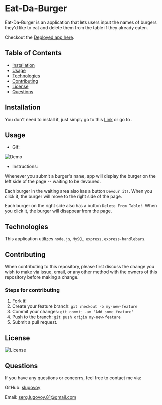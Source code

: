 # Eat-Da-Burger


Eat-Da-Burger is an application  that lets users input the names of burgers they'd like to eat and delete them from the table if they already eaten. 

Checkout the [Deployed app here](https://warm-shore-22893.herokuapp.com/).

## Table of Contents
* [Installation](#installation)
* [Usage](#usage)
* [Technologies](#technologies)
* [Contributing](#contributing)
* [License](#license)
* [Questions](#questions)

## Installation

You don't need to install it, just simply go to this [Link](https://warm-shore-22893.herokuapp.com/) or go to .


## Usage

* Gif:

![Demo](./public/assets/images/burgerDemo.gif)


* Instructions:

Whenever you submit a burger's name, app will display the burger on the left side of the page -- waiting to be devoured.

Each burger in the waiting area also has a button `Devour it!`. When you click it, the burger will move to the right side of the page.

Each burger on the right side also has a button `Delete From Table!`. When you click it, the burger will disappear from the page.

## Technologies

This application utilizes `node.js`, `MySQL`, `express`, `express-handlebars`.


## Contributing

When contributing to this repository, please first discuss the change you wish to make via issue, email, or any other method with the owners of this repository before making a change.

### Steps for contributing
1. Fork it!
2. Create your feature branch: `git checkout -b my-new-feature`
3. Commit your changes: `git commit -am 'Add some feature'`
4. Push to the branch: `git push origin my-new-feature`
5. Submit a pull request.


## License


![License](https://img.shields.io/badge/License-MIT-blue)


## Questions

If you have any questions or concerns, feel free to contact me via:

GitHub: [slugovoy](https://github.com/slugovoy)

Email: serg.lugovoy.81@gmail.com